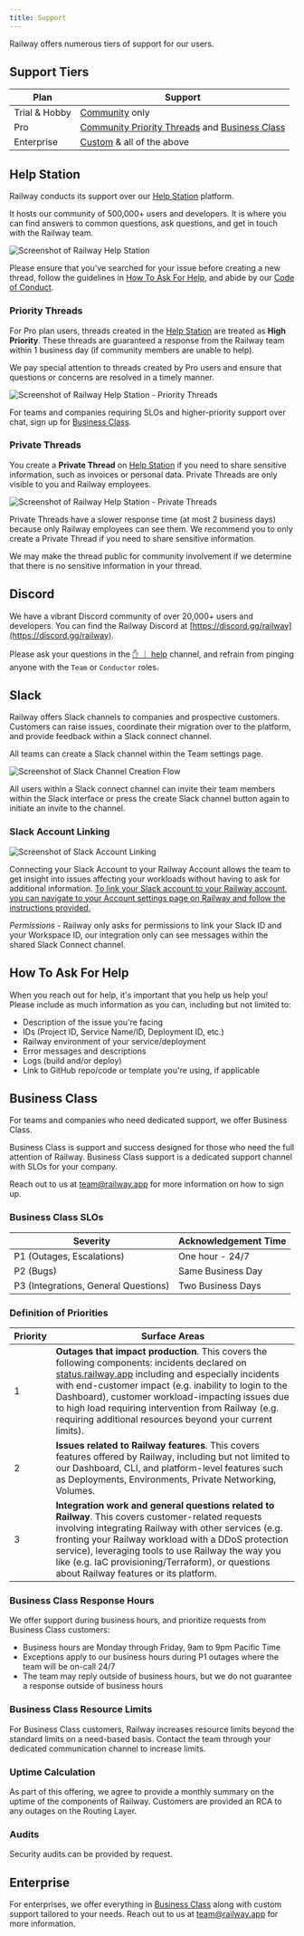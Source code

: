 ```yaml
---
title: Support
---
```


Railway offers numerous tiers of support for our users.

## Support Tiers

| Plan          | Support                                                                               |
| ------------- | ------------------------------------------------------------------------------------- |
| Trial & Hobby | [Community](#help-station) only                                                       |
| Pro           | [Community Priority Threads](#priority-threads) and [Business Class](#business-class) |
| Enterprise    | [Custom](#enterprise) & all of the above                                              |

## Help Station

Railway conducts its support over our [Help Station](https://help.railway.app) platform.

It hosts our community of 500,000+ users and developers. It is where you can find answers to common questions, ask questions, and get in touch with the Railway team.

<Image
src="https://res.cloudinary.com/railway/image/upload/v1708556761/docs/help-station-3_b14jbh.png"
alt="Screenshot of Railway Help Station"
layout="intrinsic"
width={2033} height={1380} quality={100} />

Please ensure that you've searched for your issue before creating a new thread, follow the guidelines in [How To Ask For Help](#how-to-ask-for-help), and abide by our [Code of Conduct](https://help.railway.app/community-code-of-conduct).

### Priority Threads

For Pro plan users, threads created in the [Help Station](https://help.railway.app) are treated as **High Priority**. These threads are guaranteed a response from the Railway team within 1 business day (if community members are unable to help).

We pay special attention to threads created by Pro users and ensure that questions or concerns are resolved in a timely manner.

<Image
src="https://res.cloudinary.com/railway/image/upload/v1715282870/docs/pro-priority-threads_pxyodo.png"
alt="Screenshot of Railway Help Station - Priority Threads"
layout="intrinsic"
width={772} height={269} quality={100} />

For teams and companies requiring SLOs and higher-priority support over chat, sign up for [Business Class](#business-class).

### Private Threads

You create a **Private Thread** on [Help Station](https://help.railway.app/support) if you need to share sensitive information, such as invoices or personal data. Private Threads are only visible to you and Railway employees.

<Image
src="https://res.cloudinary.com/railway/image/upload/v1715282996/docs/priv-threads_lus6tx.png"
alt="Screenshot of Railway Help Station - Private Threads"
layout="intrinsic"
width={747} height={352} quality={100} />

Private Threads have a slower response time (at most 2 business days) because only Railway employees can see them. We recommend you to only create a Private Thread if you need to share sensitive information.

We may make the thread public for community involvement if we determine that there is no sensitive information in your thread.

## Discord

We have a vibrant Discord community of over 20,000+ users and developers. You can find the Railway Discord at [https://discord.gg/railway](https://discord.gg/railway).

Please ask your questions in the <a href="https://discord.com/channels/713503345364697088/1006629907067064482" target="_blank">✋ ｜ help</a> channel, and refrain from pinging anyone with the `Team` or `Conductor` roles.

## Slack

Railway offers Slack channels to companies and prospective customers. Customers can raise issues, coordinate their migration over to the platform, and provide feedback within a Slack connect channel.

All teams can create a Slack channel within the Team settings page.

<Image
src="https://res.cloudinary.com/railway/image/upload/v1731463950/CleanShot_2024-11-12_at_21.12.16_k46jfu.png"
alt="Screenshot of Slack Channel Creation Flow"
layout="intrinsic"
width={534} height={278} quality={100} />

All users within a Slack connect channel can invite their team members within the Slack interface or press the create Slack channel button again to initiate an invite to the channel.

### Slack Account Linking

<Image
src="https://res.cloudinary.com/dbnvcdbk1/image/upload/v1718999607/CleanShot_2024-06-21_at_15.52.19_mh1uej.png"
alt="Screenshot of Slack Account Linking"
layout="intrinsic"
width={534} height={278} quality={100} />

Connecting your Slack Account to your Railway Account allows the team to get insight into issues affecting your workloads without having to ask for additional information. [To link your Slack account to your Railway account, you can navigate to your Account settings page on Railway and follow the instructions provided.](https://railway.app/account)

_Permissions_ - Railway only asks for permissions to link your Slack ID and your Workspace ID, our integration only can see messages within the shared Slack Connect channel.

## How To Ask For Help

When you reach out for help, it's important that you help us help you! Please include as much information as you can, including but not limited to:

- Description of the issue you're facing
- IDs (Project ID, Service Name/ID, Deployment ID, etc.)
- Railway environment of your service/deployment
- Error messages and descriptions
- Logs (build and/or deploy)
- Link to GitHub repo/code or template you're using, if applicable

## Business Class

For teams and companies who need dedicated support, we offer Business Class.

Business Class is support and success designed for those who need the full attention of Railway. Business Class support is a dedicated support channel with SLOs for your company.

Reach out to us at [team@railway.app](mailto:team@railway.app) for more information on how to sign up.

### Business Class SLOs

| Severity                             | Acknowledgement Time |
| ------------------------------------ | -------------------- |
| P1 (Outages, Escalations)            | One hour - 24/7      |
| P2 (Bugs)                            | Same Business Day    |
| P3 (Integrations, General Questions) | Two Business Days    |

### Definition of Priorities

| Priority | Surface Areas                                                                                                                                                                                                                                                                                                                                                                                                                                  |
| -------- | ---------------------------------------------------------------------------------------------------------------------------------------------------------------------------------------------------------------------------------------------------------------------------------------------------------------------------------------------------------------------------------------------------------------------------------------------- |
| 1        | **Outages that impact production**. This covers the following components: incidents declared on <a href="https://status.railway.app/" target="_blank">status.railway.app</a> including and especially incidents with end-customer impact (e.g. inability to login to the Dashboard), customer workload-impacting issues due to high load requiring intervention from Railway (e.g. requiring additional resources beyond your current limits). |
| 2        | **Issues related to Railway features**. This covers features offered by Railway, including but not limited to our Dashboard, CLI, and platform-level features such as Deployments, Environments, Private Networking, Volumes.                                                                                                                                                                                                                  |
| 3        | **Integration work and general questions related to Railway**. This covers customer-related requests involving integrating Railway with other services (e.g. fronting your Railway workload with a DDoS protection service), leveraging tools to use Railway the way you like (e.g. IaC provisioning/Terraform), or questions about Railway features or its platform.                                                                          |

### Business Class Response Hours

We offer support during business hours, and prioritize requests from Business Class customers:

- Business hours are Monday through Friday, 9am to 9pm Pacific Time
- Exceptions apply to our business hours during P1 outages where the team will be on-call 24/7
- The team may reply outside of business hours, but we do not guarantee a response outside of business hours

### Business Class Resource Limits

For Business Class customers, Railway increases resource limits beyond the standard limits on a need-based basis. Contact the team through your dedicated communication channel to increase limits.

### Uptime Calculation

As part of this offering, we agree to provide a monthly summary on the uptime of the components of Railway. Customers are provided an RCA to any outages on the Routing Layer.

### Audits

Security audits can be provided by request.

## Enterprise

For enterprises, we offer everything in [Business Class](#business-class) along with custom support tailored to your needs. Reach out to us at [team@railway.app](mailto:team@railway.app) for more information.
